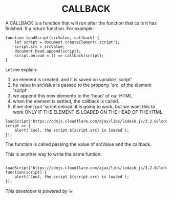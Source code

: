 <h1 align="center">CALLBACK</h1>



A CALLBACK is a function that will run after the function that calls it has finished. It a return function.
For example:

```
function loadScript(srcValue, callback) {
 	let script = document.createElement('script'); 
 	script.src = srcValue; 
	document.head.append(script); 
 	script.onload = () => callback(script);
}
```

Let me explain: 

1. an element is created, and it is saved on variable 'script'
2. he value in srcValue is passed to the property 'src' of the element 'script'
3. we append this new elemento to the 'head' of our HTML
4. when the element is settled, the callback is called.
5. if we dont put 'script.onload' it is going to work, but we want this to work ONLY IF THE ELEMENT IS LOADED ON THE HEAD OF THE HTML.

```
loadScript('https://cdnjs.cloudflare.com/ajax/libs/lodash.js/3.2.0/lodash.js', script => {  
 	alert(`Cool, the script ${script.src} is loaded`);
});
```

The function is called passing the value of srcValue and the callback.

This is another way to write the same funtion:

```

loadScript('https://cdnjs.cloudflare.com/ajax/libs/lodash.js/3.2.0/lodash.js', function(script) {
	alert(`Cool, the script ${script.src} is loaded`);
});

```



_This developer is powered by_ ☕ 